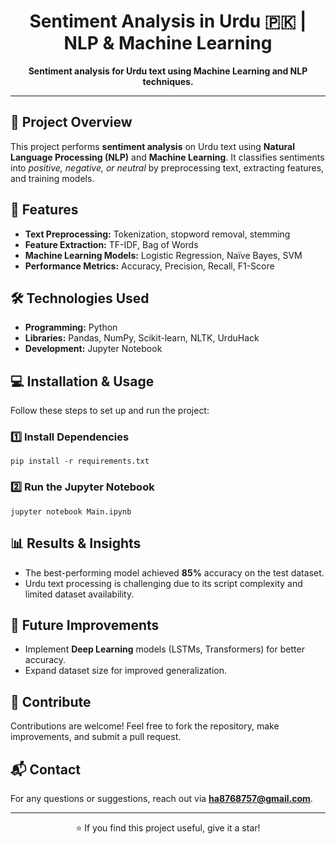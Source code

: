 <h1 align="center">Sentiment Analysis in Urdu 🇵🇰 | NLP & Machine Learning</h1>

<p align="center">
  <b>Sentiment analysis for Urdu text using Machine Learning and NLP techniques.</b>
</p>

<hr>

<h2>📌 Project Overview</h2>
<p>
  This project performs <b>sentiment analysis</b> on Urdu text using <b>Natural Language Processing (NLP)</b> and <b>Machine Learning</b>.
  It classifies sentiments into <i>positive, negative, or neutral</i> by preprocessing text, extracting features, and training models.
</p>

<h2>🚀 Features</h2>
<ul>
  <li><b>Text Preprocessing:</b> Tokenization, stopword removal, stemming</li>
  <li><b>Feature Extraction:</b> TF-IDF, Bag of Words</li>
  <li><b>Machine Learning Models:</b> Logistic Regression, Naïve Bayes, SVM</li>
  <li><b>Performance Metrics:</b> Accuracy, Precision, Recall, F1-Score</li>
</ul>

<h2>🛠️ Technologies Used</h2>
<ul>
  <li><b>Programming:</b> Python</li>
  <li><b>Libraries:</b> Pandas, NumPy, Scikit-learn, NLTK, UrduHack</li>
  <li><b>Development:</b> Jupyter Notebook</li>
</ul>

<h2>💻 Installation & Usage</h2>
<p>Follow these steps to set up and run the project:</p>

<h3>1️⃣ Install Dependencies</h3>
<pre><code>pip install -r requirements.txt</code></pre>

<h3>2️⃣ Run the Jupyter Notebook</h3>
<pre><code>jupyter notebook Main.ipynb</code></pre>

<h2>📊 Results & Insights</h2>
<ul>
  <li>The best-performing model achieved <b>85%</b> accuracy on the test dataset.</li>
  <li>Urdu text processing is challenging due to its script complexity and limited dataset availability.</li>
</ul>

<h2>🔮 Future Improvements</h2>
<ul>
  <li>Implement <b>Deep Learning</b> models (LSTMs, Transformers) for better accuracy.</li>
  <li>Expand dataset size for improved generalization.</li>
</ul>

<h2>🤝 Contribute</h2>
<p>Contributions are welcome! Feel free to fork the repository, make improvements, and submit a pull request.</p>

<h2>📬 Contact</h2>
<p>For any questions or suggestions, reach out via <b><a href="mailto:your-email@example.com">ha8768757@gmail.com</a></b>.</p>

<hr>
<p align="center">⭐ If you find this project useful, give it a star!</p>
